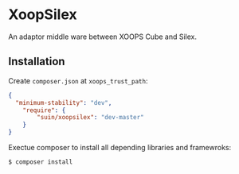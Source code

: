 # XoopSilex

An adaptor middle ware between XOOPS Cube and Silex.

## Installation

Create `composer.json` at `xoops_trust_path`:

```json
{
  "minimum-stability": "dev",
	"require": {
		"suin/xoopsilex": "dev-master"
    }
}
```

Exectue composer to install all depending libraries and framewroks:

```
$ composer install
```